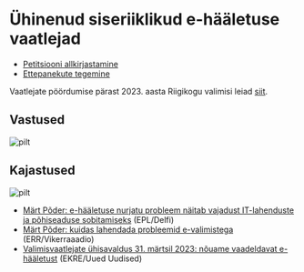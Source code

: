 # Ühinenud siseriiklikud e-hääletuse vaatlejad

* [Petitsiooni allkirjastamine](https://rahvaalgatus.ee/initiatives/7b9ecdfa-3b56-45d4-a0f8-a52ced3e5803/#initiative-header)
* [Ettepanekute tegemine](https://github.com/vaatlejad/vaatlejad.github.io/issues)

Vaatlejate pöördumise pärast 2023. aasta Riigikogu valimisi leiad [siit](https://vaatlejad.github.io/).

## Vastused

![pilt](https://user-images.githubusercontent.com/736994/229963531-87477b74-343b-43f4-a2b5-bccaf7c95be1.png)

## Kajastused

![pilt](https://user-images.githubusercontent.com/736994/229239707-67169c4e-045d-46ff-8f96-6493b9dcbc38.png)

* [Märt Põder: e-hääletuse nurjatu probleem näitab vajadust IT-lahenduste ja põhiseaduse sobitamiseks](https://epl.delfi.ee/artikkel/120166248/mart-poder-e-haaletuse-nurjatu-probleem-naitab-vajadust-it-lahenduste-ja-pohiseaduse-sobitamiseks) (EPL/Delfi)
* [Märt Põder: kuidas lahendada probleemid e-valimistega](https://vikerraadio.err.ee/1608921350/uudis-mirko-ojakivi/47437c327c1ace12bd8acf4880c7589b) (ERR/Vikerraaadio)
* [Valimisvaatlejate ühisavaldus 31. märtsil 2023: nõuame vaadeldavat e-hääletust](https://uueduudised.ee/arvamus/valimisvaatlejate-uhisavaldus-31-martsil-2023-nouame-vaadeldavat-e-haaletust/) (EKRE/Uued Uudised)


